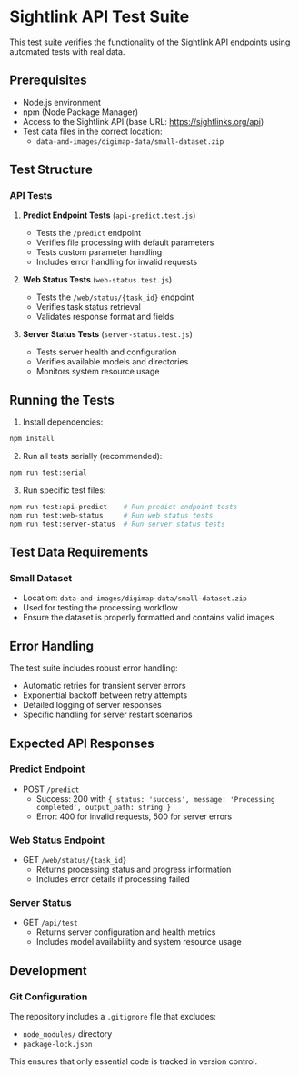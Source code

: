 # Sightlink API Test Suite

This test suite verifies the functionality of the Sightlink API endpoints using automated tests with real data.

## Prerequisites

- Node.js environment
- npm (Node Package Manager)
- Access to the Sightlink API (base URL: https://sightlinks.org/api)
- Test data files in the correct location:
  - `data-and-images/digimap-data/small-dataset.zip`


## Test Structure

### API Tests

1. **Predict Endpoint Tests** (`api-predict.test.js`)
   - Tests the `/predict` endpoint
   - Verifies file processing with default parameters
   - Tests custom parameter handling
   - Includes error handling for invalid requests

2. **Web Status Tests** (`web-status.test.js`)
   - Tests the `/web/status/{task_id}` endpoint
   - Verifies task status retrieval
   - Validates response format and fields

3. **Server Status Tests** (`server-status.test.js`)
   - Tests server health and configuration
   - Verifies available models and directories
   - Monitors system resource usage

## Running the Tests

1. Install dependencies:
```bash
npm install
```

2. Run all tests serially (recommended):
```bash
npm run test:serial
```

3. Run specific test files:
```bash
npm run test:api-predict    # Run predict endpoint tests
npm run test:web-status     # Run web status tests
npm run test:server-status  # Run server status tests
```

## Test Data Requirements

### Small Dataset
- Location: `data-and-images/digimap-data/small-dataset.zip`
- Used for testing the processing workflow
- Ensure the dataset is properly formatted and contains valid images

## Error Handling

The test suite includes robust error handling:
- Automatic retries for transient server errors
- Exponential backoff between retry attempts
- Detailed logging of server responses
- Specific handling for server restart scenarios

## Expected API Responses

### Predict Endpoint
- POST `/predict`
  - Success: 200 with `{ status: 'success', message: 'Processing completed', output_path: string }`
  - Error: 400 for invalid requests, 500 for server errors

### Web Status Endpoint
- GET `/web/status/{task_id}`
  - Returns processing status and progress information
  - Includes error details if processing failed

### Server Status
- GET `/api/test`
  - Returns server configuration and health metrics
  - Includes model availability and system resource usage

## Development

### Git Configuration
The repository includes a `.gitignore` file that excludes:
- `node_modules/` directory
- `package-lock.json`

This ensures that only essential code is tracked in version control. 